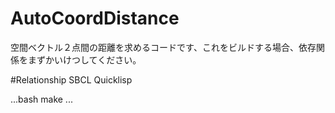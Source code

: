 # AutoCoordDistance
空間ベクトル２点間の距離を求めるコードです、これをビルドする場合、依存関係をまずかいけつしてください。

#Relationship
SBCL
Quicklisp

...bash
make 
...
